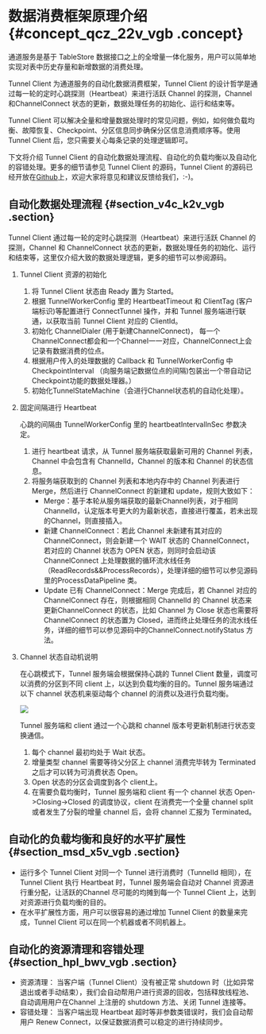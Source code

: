 # 数据消费框架原理介绍 {#concept_qcz_22v_vgb .concept}

通道服务是基于 TableStore 数据接口之上的全增量一体化服务，用户可以简单地实现对表中历史存量和新增数据的消费处理。

Tunnel Client 为通道服务的自动化数据消费框架，Tunnel Client 的设计哲学是通过每一轮的定时心跳探测（Heartbeat）来进行活跃 Channel 的探测，Channel 和ChannelConnect 状态的更新，数据处理任务的初始化、运行和结束等。

Tunnel Client 可以解决全量和增量数据处理时的常见问题，例如，如何做负载均衡、故障恢复、Checkpoint、分区信息同步确保分区信息消费顺序等。使用 Tunnel Client 后，您只需要关心每条记录的处理逻辑即可。

下文将介绍 Tunnel Client 的自动化数据处理流程、自动化的负载均衡以及自动化的容错处理。更多的细节请参见 Tunnel Client 的源码，Tunnel Client 的源码已经开放在[Github](https://github.com/aliyun/aliyun-tablestore-java-sdk)上，欢迎大家将意见和建议反馈给我们，:-\)。

## 自动化数据处理流程 {#section_v4c_k2v_vgb .section}

Tunnel Client 通过每一轮的定时心跳探测（Heartbeat）来进行活跃 Channel 的探测，Channel 和 ChannelConnect 状态的更新，数据处理任务的初始化、运行和结束等，这里仅介绍大致的数据处理逻辑，更多的细节可以参阅源码。

1.  Tunnel Client 资源的初始化
    1.  将 Tunnel Client 状态由 Ready 置为 Started。
    2.  根据 TunnelWorkerConfig 里的 HeartbeatTimeout 和 ClientTag \(客户端标识\)等配置进行 ConnectTunnel 操作，并和 Tunnel 服务端进行联通，以获取当前 Tunnel Client 对应的 ClientId。
    3.  初始化 ChannelDialer \(用于新建ChannelConnect\)， 每一个ChannelConnect都会和一个Channel一一对应，ChannelConnect上会记录有数据消费的位点。
    4.  根据用户传入的处理数据的 Callback 和 TunnelWorkerConfig 中CheckpointInterval （向服务端记数据位点的间隔\)包装出一个带自动记Checkpoint功能的数据处理器。）
    5.  初始化TunnelStateMachine（会进行Channel状态机的自动化处理）。
2.  固定间隔进行 Heartbeat

    心跳的间隔由 TunnelWorkerConfig 里的 heartbeatIntervalInSec 参数决定。

    1.  进行 heartbeat 请求，从 Tunnel 服务端获取最新可用的 Channel 列表，Channel 中会包含有 ChannelId，Channel 的版本和 Channel 的状态信息。
    2.  将服务端获取到的 Channel 列表和本地内存中的 Channel 列表进行 Merge，然后进行 ChannelConnect 的新建和 update，规则大致如下：
        -   Merge：基于本轮从服务端获取的最新Channel列表，对于相同ChannelId，认定版本号更大的为最新状态，直接进行覆盖，若未出现的Channel，则直接插入。
        -   新建 ChannelConnect：若此 Channel 未新建有其对应的 ChannelConnect，则会新建一个 WAIT 状态的 ChannelConnect，若对应的 Channel 状态为 OPEN 状态，则同时会启动该 ChannelConnect 上处理数据的循环流水线任务（ReadRecords&&ProcessRecords），处理详细的细节可以参见源码里的ProcessDataPipeline 类。
        -   Update 已有 ChannelConnect：Merge 完成后，若 Channel 对应的ChannelConnect 存在，则根据相同 ChannelId 的 Channel 状态来更新ChannelConnect 的状态，比如 Channel 为 Close 状态也需要将 ChannelConnect 的状态置为 Closed，进而终止处理任务的流水线任务，详细的细节可以参见源码中的ChannelConnect.notifyStatus 方法。
3.  Channel 状态自动机说明

    在心跳模式下，Tunnel 服务端会根据保持心跳的 Tunnel Client 数量，调度可以消费的分区到不同 client 上，以达到负载均衡的目的。Tunnel 服务端通过以下 channel 状态机来驱动每个 channel 的消费以及进行负载均衡。

    ![](http://static-aliyun-doc.oss-cn-hangzhou.aliyuncs.com/assets/img/127799/155083280939085_zh-CN.png)

    Tunnel 服务端和 client 通过一个心跳和 channel 版本号更新机制进行状态变换通信。

    1.  每个 channel 最初均处于 Wait 状态。
    2.  增量类型 channel 需要等待父分区上 channel 消费完毕转为 Terminated 之后才可以转为可消费状态 Open。
    3.  Open 状态的分区会调度到各个 client上。
    4.  在需要负载均衡时，Tunnel 服务端和 client 有一个 channel 状态 Open-\>Closing-\>Closed 的调度协议，client 在消费完一个全量 channel split 或者发生了分裂的增量 channel 后，会将 channel 汇报为 Terminated。

## 自动化的负载均衡和良好的水平扩展性 {#section_msd_x5v_vgb .section}

-   运行多个 Tunnel Client 对同一个 Tunnel 进行消费时（TunnelId 相同），在 Tunnel Client 执行 Heartbeat 时，Tunnel 服务端会自动对 Channel 资源进行重分配，让活跃的Channel 尽可能的均摊到每一个 Tunnel Client 上，达到对资源进行负载均衡的目的。
-   在水平扩展性方面，用户可以很容易的通过增加 Tunnel Client 的数量来完成，Tunnel Client 可以在同一个机器或者不同机器上。

## 自动化的资源清理和容错处理 {#section_hpl_bwv_vgb .section}

-   资源清理： 当客户端（Tunnel Client）没有被正常 shutdown 时（比如异常退出或者手动结束），我们会自动帮用户进行资源的回收，包括释放线程池、自动调用用户在Channel 上注册的 shutdown 方法、关闭 Tunnel 连接等。
-   容错处理： 当客户端出现 Heartbeat 超时等非参数类错误时，我们会自动帮用户 Renew Connect，以保证数据消费可以稳定的进行持续同步。

